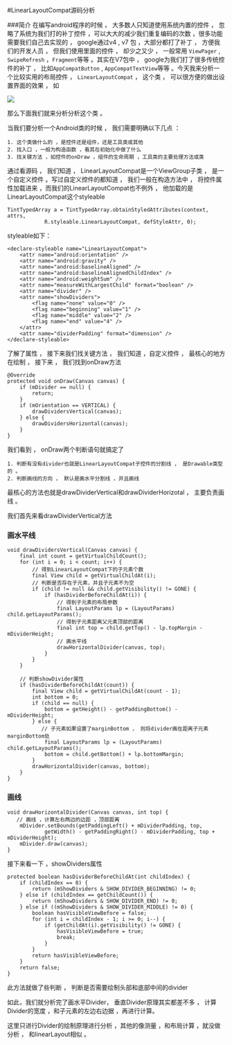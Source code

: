 #LinearLayoutCompat源码分析

###简介
在编写android程序的时候 ， 大多数人只知道使用系统内置的控件 ， 忽略了系统为我们打的补丁控件 ，可以大大的减少我们重复编码的次数 ，很多功能需要我们自己去实现的 ， google通过v4 , v7 包 ，大部分都打了补丁 ， 方便我们的开发人员  ， 但我们使用里面的控件 ， 却少之又少 ， 一般常用 `ViewPager` , `SwipeRefresh` ，`Fragment`等等 。其实在V7包中 ， google为我们打了很多传统控件的补丁 ， 比如`AppCompatButton` , `AppCompatTextView`等等 。今天我来分析一个比较实用的布局控件 ， `LinearLayoutCompat` ， 这个类 ， 可以很方便的做出设置界面的效果 ， 如

![](https://raw.githubusercontent.com/zhuyongit/LinearLayoutCompatSourceAnalyze/master/LinearLayoutCompat.png)

那么下面我们就来分析分析这个类 。

当我们要分析一个Android类的时候 ， 我们需要明确以下几点 ：

	1. 这个类做什么的 ，是控件还是组件，还是工具类或其他
	2. 找入口 ，一般为构造函数 ，看其在初始化中做了什么
	3. 找关键方法 ，如控件的onDraw ，组件的生命周期 ，工具类的主要处理方法或类

通过看源码 ， 我们知道 ， LinearLayoutCompat是一个ViewGroup子类 ， 是一个自定义控件  。写过自定义控件的都知道 ， 我们一般在构造方法中 ， 将控件属性加载进来 ，而我们的LinearLayoutCompat也不例外 ， 他加载的是LinearLayoutCompat这个styleable


	TintTypedArray a = TintTypedArray.obtainStyledAttributes(context, attrs,
                R.styleable.LinearLayoutCompat, defStyleAttr, 0);

styleable如下：

	<declare-styleable name="LinearLayoutCompat">
        <attr name="android:orientation" />
        <attr name="android:gravity" />
        <attr name="android:baselineAligned" />
        <attr name="android:baselineAlignedChildIndex" />
        <attr name="android:weightSum" />
        <attr name="measureWithLargestChild" format="boolean" />
        <attr name="divider" />
        <attr name="showDividers">
            <flag name="none" value="0" />
            <flag name="beginning" value="1" />
            <flag name="middle" value="2" />
            <flag name="end" value="4" />
        </attr>
        <attr name="dividerPadding" format="dimension" />
    </declare-styleable>

了解了属性 ， 接下来我们找关键方法 ， 我们知道 ，自定义控件 ， 最核心的地方在绘制 ， 接下来 ， 我们找到onDraw方法

	@Override
    protected void onDraw(Canvas canvas) {
        if (mDivider == null) {
            return;
        }
        if (mOrientation == VERTICAL) {
            drawDividersVertical(canvas);
        } else {
            drawDividersHorizontal(canvas);
        }
    }
	
我们看到 ， onDraw两个判断语句就搞定了 

 	1. 判断有没有divider也就是LinearLayoutCompat子控件的分割线 ， 是Drawable类型的 。
 	2. 判断画线的方向 ， 默认是画水平分割线 ，并且画线

最核心的方法也就是drawDividerVertical和drawDividerHorizotal ， 主要负责画线 。

我们首先来看drawDividerVertical方法 

### 画水平线

	void drawDividersVertical(Canvas canvas) {
        final int count = getVirtualChildCount();
        for (int i = 0; i < count; i++) {
            // 得到LinearLayoutCompat下的子元素个数
            final View child = getVirtualChildAt(i);
            // 判断是否存在子元素，并且子元素不为空
            if (child != null && child.getVisibility() != GONE) {
                if (hasDividerBeforeChildAt(i)) {
                    // 得到子元素的布局参数
                    final LayoutParams lp = (LayoutParams) child.getLayoutParams();
                    // 得到子元素距离父元素顶部的距离
                    final int top = child.getTop() - lp.topMargin - mDividerHeight;
                    // 画水平线
                    drawHorizontalDivider(canvas, top);
                }
            }
        }
        
        // 判断showDivider属性
        if (hasDividerBeforeChildAt(count)) {
            final View child = getVirtualChildAt(count - 1);
            int bottom = 0;
            if (child == null) {
                bottom = getHeight() - getPaddingBottom() - mDividerHeight;
            } else {
               // 子元素如果设置了marginBottom ， 则将divider画在距离子元素marginBottom处
                final LayoutParams lp = (LayoutParams) child.getLayoutParams();
                bottom = child.getBottom() + lp.bottomMargin;
            }
            drawHorizontalDivider(canvas, bottom);
        }
    }

### 画线

	void drawHorizontalDivider(Canvas canvas, int top) {
       // 画线 ，计算左右两边的边距 ，顶部距离
        mDivider.setBounds(getPaddingLeft() + mDividerPadding, top,
                getWidth() - getPaddingRight() - mDividerPadding, top + mDividerHeight);
        mDivider.draw(canvas);
    }

接下来看一下 ，showDividers属性

	protected boolean hasDividerBeforeChildAt(int childIndex) {
        if (childIndex == 0) {
            return (mShowDividers & SHOW_DIVIDER_BEGINNING) != 0;
        } else if (childIndex == getChildCount()) {
            return (mShowDividers & SHOW_DIVIDER_END) != 0;
        } else if ((mShowDividers & SHOW_DIVIDER_MIDDLE) != 0) {
            boolean hasVisibleViewBefore = false;
            for (int i = childIndex - 1; i >= 0; i--) {
                if (getChildAt(i).getVisibility() != GONE) {
                    hasVisibleViewBefore = true;
                    break;
                }
            }
            return hasVisibleViewBefore;
        }
        return false;
    }

此方法就做了些判断 ， 判断是否需要绘制头部和底部中间的divider

如此，我们就分析完了画水平Divider， 垂直Divider原理其实都差不多  ， 计算Divider的宽度 ，和子元素的左边右边据 ，再进行计算。

这里只进行Divider的绘制原理进行分析 ，其他的像测量 ，和布局计算 ，就没做分析 ， 和linearLayout相似 。